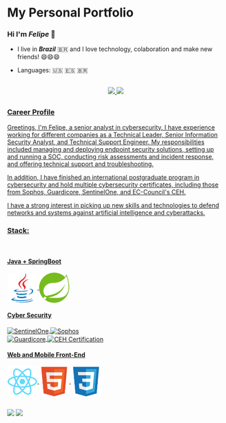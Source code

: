 # My Personal Portfolio

### Hi I'm <i><b>Felipe</b></i> 👋

- I live in <i><b>Brazil</b></i> 🇧🇷 and I love technology, colaboration and make new friends! 😄😄😄
- Languages: 🇺🇸 🇪🇸 🇧🇷

  ##

<div align="center">
  <a href="https://github.com/felipemartins210">
  <img height="180em" src="https://github-readme-stats.vercel.app/api?username=felipemartins210&show_icons=true&theme=react&include_all_commits=true&count_private=true"/>
  <img height="180em" src="https://github-readme-stats.vercel.app/api/top-langs/?username=felipemartins210&layout=compact&langs_count=7&theme=react"/>
</div>
  
  ##

### Career Profile

Greetings, I'm Felipe, a senior analyst in cybersecurity. I have experience working for different companies as a Technical Leader, Senior Information Security Analyst, and Technical Support Engineer. My responsibilities included managing and deploying endpoint security solutions, setting up and running a SOC, conducting risk assessments and incident response, and offering technical support and troubleshooting.

In addition, I have finished an international postgraduate program in cybersecurity and hold multiple cybersecurity certificates, including those from Sophos, Guardicore, SentinelOne, and EC-Council's CEH.

I have a strong interest in picking up new skills and technologies to defend networks and systems against artificial intelligence and cyberattacks. 
  
  ### Stack:
  
  <div style="display: inline_block"><br>
  <h4>Java + SpringBoot</h4>
    
  <img align="center" alt="Java" width="70" src="https://github.com/devicons/devicon/blob/master/icons/java/java-original.svg">
  <img align="center" alt="Spring Boot" width="70" src="https://github.com/devicons/devicon/blob/master/icons/spring/spring-original.svg">
  <br />
  <h4>Cyber Security</h4>
  <img align="center" alt="SentinelOne" width="230" src="https://upload.wikimedia.org/wikipedia/commons/3/33/SentinelOne_logo.svg">
  <img align="center" alt="Sophos" width="160" src="https://upload.wikimedia.org/wikipedia/commons/7/78/Sophos_logo.svg">
  
  <br />
  <img align="center" alt="Guardicore" width="180" src="https://svgshare.com/i/yzs.svg">
  <img align="center" alt="CEH Certification" width="80" src="https://images.credly.com/size/680x680/images/ae9a98b9-240b-47b1-9105-acd4f019ed1a/CEH_Badge.png">
  <br />
  <h4>Web and Mobile Front-End</h4>
  <img align="center" alt="React-Native" width="70" src="https://raw.githubusercontent.com/devicons/devicon/master/icons/react/react-original.svg">
  <img align="center" alt="HTML" width="70" src="https://raw.githubusercontent.com/devicons/devicon/master/icons/html5/html5-original.svg">
  <img align="center" alt="CSS" width="70" src="https://raw.githubusercontent.com/devicons/devicon/master/icons/css3/css3-original.svg">
  <br />
  </div>

  ##

  <div> 

  <a href = "mailto:felipemartins210@gmail.com"><img src="https://img.shields.io/badge/-Gmail-%23333?style=for-the-badge&logo=gmail&logoColor=white" target="_blank"></a> <a href="https://www.linkedin.com/in/felipe-f-martins/" target="_blank"><img src="https://img.shields.io/badge/-LinkedIn-%230077B5?style=for-the-badge&logo=linkedin&logoColor=white" target="_blank"></a> 
 
</div>
